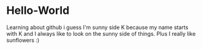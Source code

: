 # Hello-World
Learning about github i guess
I'm sunny side K because my name starts with K and I always like to look on the sunny side of things.
Plus I really like sunflowers :)
